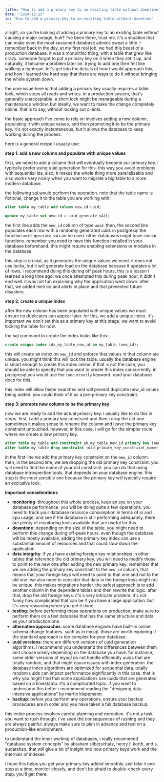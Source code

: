 ```yaml
---
title: "How to add a primary key to an existing table without downtime?"
date: "2024-12-15"
id: "how-to-add-a-primary-key-to-an-existing-table-without-downtime"
---
```


alright, so you're looking at adding a primary key to an existing table without causing a major outage, huh? i've been there, trust me. it's a situation that can make even the most seasoned database admins sweat a little. i remember back in the day, at my first real job, we had this beast of a production database. it was a monolithic thing, with a table that grew like crazy. someone forgot to put a primary key on it when they set it up, and naturally, it became a problem later on. trying to add one then felt like walking a tightrope. let's get into the details of how i would approach this, and how i learned the hard way that there are ways to do it without bringing the whole system down.

the core issue here is that adding a primary key usually requires a table lock, which stops all reads and writes. in a production system, that's generally unacceptable. a short lock might be manageable during a maintenance window, but ideally, we want to make the change completely online. that is to say, without locking out clients.

the basic approach i've come to rely on involves adding a new column, populating it with unique values, and then promoting it to be the primary key. it's not exactly instantaneous, but it allows the database to keep working during the process.

here is a general recipe i usually use:

**step 1: add a new column and populate with unique values**

first, we need to add a column that will eventually become our primary key. i typically prefer using uuid generation for this. this way you avoid problems with sequential ids. also, it makes the whole thing more parallelizable and also works very nicely when you want to migrate a big table to a more modern database.

the following sql would perform the operation. note that the table name is fictional, change it to the table you are working with:

```sql
alter table my_table add column new_id uuid;

update my_table set new_id = uuid_generate_v4();
```

the first line adds the `new_id` column of type `uuid`. then, the second line populates each row with a randomly generated uuid. in postgresql the function `uuid_generate_v4` can be used. other databases might have similar functions. remember you need to have this function installed in your database beforehand. this might require enabling extensions or modules in the database.

this step is crucial, as it generates the unique values we need. it does not use locks, but it will generate load on the database because it updates a lot of rows. i recommend doing this during off peak hours, this is a lesson i learned a long time ago. we once attempted this during peak hour, it didn't end well. it was not fun explaining why the application went down. after that, we added metrics and alerts in place and that prevented future disasters.

**step 2: create a unique index**

after the new column has been populated with unique values we must ensure no duplicates can appear later. for this, we add a unique index. it's important we don't set this as a primary key at this stage. we want to avoid locking the table for now.

the sql command to create the index looks like this:

```sql
create unique index idx_my_table_new_id on my_table (new_id);
```

this will create an index on `new_id` and enforce that values in that column are unique. you might think this will lock the table. usually the database engine is smart enough to create this index online. if that is not the case, you should be able to specify that you want to create this index concurrently. in postgresql you would use the `concurrently` keyword. read your database docs for this.

this index will allow faster searches and will prevent duplicate new_id values being added. you could think of it as a pre-primary key constraint.

**step 3: promote new column to be the primary key**

now we are ready to add the actual primary key. i usually like to do this in steps. first, i add a primary key constraint and then i drop the old one. sometimes it makes sense to rename the column and leave the primary key constraint untouched. however, in this case, i will go for the simpler route where we create a new primary key.

```sql
alter table my_table add constraint pk_my_table_new_id primary key (new_id);
alter table my_table drop constraint <old_primary_key_constraint_name>;
```

in the first line we add the primary key constraint on the `new_id` column. then, in the second line, we are dropping the old primary key constraint. you will need to find the name of your old constraint. you can do that using database introspection tools. that depends on your database engine. this step is the most sensible one because the primary key will typically require an exclusive lock.

**important considerations**

*   **monitoring**: throughout this whole process, keep an eye on your database performance. you will be doing quite a few operations. you need to track your database resource consumption in terms of io and cpu usage, and see if the database is still performing adequately. there are plenty of monitoring tools available that are useful for this.
*   **downtime:** depending on the size of the table, you might need to perform this change during off-peak hours. even though the database will be mostly available, adding the primary key index can use a substantial amount of resources and that could slow down the application.
*   **data integrity**: if you have existing foreign key relationships in other tables that reference the old primary key, you will need to modify those to point to the new one after adding the new primary key. remember that we are adding the primary key constraint to the `new_id` column, that means that your foreign keys will need to point to that one and not to the old one. we also need to consider that data in the foreign keys might not be unique. this makes migrations harder. the safest approach is to add another column in the dependent tables and then rewrite the logic. after that, drop the old foreign keys. it's a very intricate problem. it's not funny how complicated that can be if you have a large application. but it's very rewarding when you get it done.
*   **testing**: before performing these operations on production, make sure to perform them on a test database that has the same structure and data as your production one.
*   **alternative approaches**: some database engines have built-in online schema change features. such as in mysql. those are worth exploring if the standard approach is too complex for your database.
*   **uuid versions:** there are different versions of uuid generation algorithms. i recommend you understand the differences between them and choose wisely depending on the database you have. for instance, some older versions of mysql do not handle efficiently uuids that are totally random, and that might cause issues with index generation. the database index algorithms are optimized for sequential data. totally random uuids can impact performance significantly in this case. that is why you might find that some applications use uuids that are generated based on a timestamp. it's a complicated topic. if you want to understand this better i recommend reading the "designing data-intensive applications" by martin kleppmann.
*   **backup**: before you perform any operations, ensure your backup procedures are in order and you have taken a full database backup.

this entire process involves careful planning and execution. it's not a task you want to rush through. i've seen the consequences of rushing and they are always painful. always make sure to plan in advance and test on a production-like environment.

to understand the inner working of databases, i really recommend "database system concepts" by abraham silberschatz, henry f. korth, and s. sudarshan. that will give a lot of insight into how primary keys work and the internals of indexes.

i hope this helps you get your primary key added smoothly. just take it one step at a time, monitor closely, and don't be afraid to double-check every step. you'll get there.
